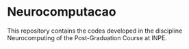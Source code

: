 # Neurocomputacao
This repository contains the codes developed in the discipline Neurocomputing of the Post-Graduation Course at INPE.
